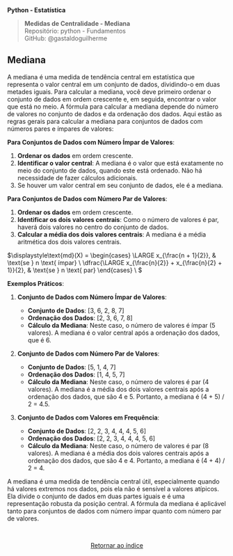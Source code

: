 **Python - Estatística** 
>**Medidas de Centralidade - Mediana**    
> Repositório: python - Fundamentos  
> GitHub: @gastaldoguilherme
&nbsp;




## Mediana


A mediana é uma medida de tendência central em estatística que representa o valor central em um conjunto de dados, dividindo-o em duas metades iguais. Para calcular a mediana, você deve primeiro ordenar o conjunto de dados em ordem crescente e, em seguida, encontrar o valor que está no meio. A fórmula para calcular a mediana depende do número de valores no conjunto de dados e da ordenação dos dados. Aqui estão as regras gerais para calcular a mediana para conjuntos de dados com números pares e ímpares de valores:

**Para Conjuntos de Dados com Número Ímpar de Valores**:
1. **Ordenar os dados** em ordem crescente.
2. **Identificar o valor central**: A mediana é o valor que está exatamente no meio do conjunto de dados, quando este está ordenado. Não há necessidade de fazer cálculos adicionais.
3. Se houver um valor central em seu conjunto de dados, ele é a mediana.

**Para Conjuntos de Dados com Número Par de Valores**:
1. **Ordenar os dados** em ordem crescente.
2. **Identificar os dois valores centrais**: Como o número de valores é par, haverá dois valores no centro do conjunto de dados.
3. **Calcular a média dos dois valores centrais**: A mediana é a média aritmética dos dois valores centrais.


$\displaystyle\text{md}(X) = \begin{cases}
  \LARGE x_{\frac{n + 1}{2}}, & \text{se } n \text{ ímpar} \\
  \dfrac{\LARGE x_{\frac{n}{2}} + x_{\frac{n}{2} + 1}}{2}, & \text{se } n \text{ par}
\end{cases}
\ $


**Exemplos Práticos**:

1. **Conjunto de Dados com Número Ímpar de Valores**:
   - **Conjunto de Dados**: [3, 6, 2, 8, 7]
   - **Ordenação dos Dados**: [2, 3, 6, 7, 8]
   - **Cálculo da Mediana**: Neste caso, o número de valores é ímpar (5 valores). A mediana é o valor central após a ordenação dos dados, que é 6.

2. **Conjunto de Dados com Número Par de Valores**:
   - **Conjunto de Dados**: [5, 1, 4, 7]
   - **Ordenação dos Dados**: [1, 4, 5, 7]
   - **Cálculo da Mediana**: Neste caso, o número de valores é par (4 valores). A mediana é a média dos dois valores centrais após a ordenação dos dados, que são 4 e 5. Portanto, a mediana é (4 + 5) / 2 = 4.5.

3. **Conjunto de Dados com Valores em Frequência**:
   - **Conjunto de Dados**: [2, 2, 3, 4, 4, 4, 5, 6]
   - **Ordenação dos Dados**: [2, 2, 3, 4, 4, 4, 5, 6]
   - **Cálculo da Mediana**: Neste caso, o número de valores é par (8 valores). A mediana é a média dos dois valores centrais após a ordenação dos dados, que são 4 e 4. Portanto, a mediana é (4 + 4) / 2 = 4.

A mediana é uma medida de tendência central útil, especialmente quando há valores extremos nos dados, pois ela não é sensível a valores atípicos. Ela divide o conjunto de dados em duas partes iguais e é uma representação robusta da posição central. A fórmula da mediana é aplicável tanto para conjuntos de dados com número ímpar quanto com número par de valores.


&nbsp;

<div align="center">
   
[Retornar ao índice](/README.md)

</div>